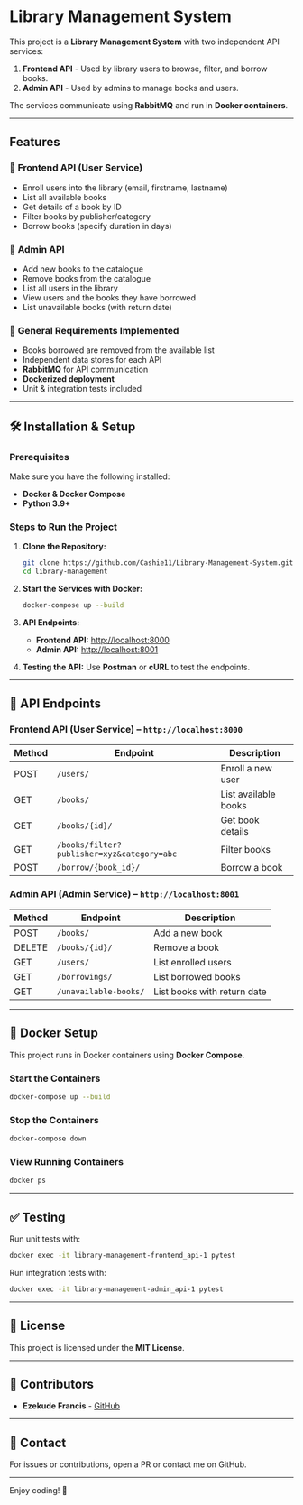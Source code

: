 # Library Management System

This project is a **Library Management System** with two independent API services:

1. **Frontend API** - Used by library users to browse, filter, and borrow books.
2. **Admin API** - Used by admins to manage books and users.

The services communicate using **RabbitMQ** and run in **Docker containers**.

---

## Features

### 🚀 **Frontend API (User Service)**

- Enroll users into the library (email, firstname, lastname)
- List all available books
- Get details of a book by ID
- Filter books by publisher/category
- Borrow books (specify duration in days)

### 🔧 **Admin API**

- Add new books to the catalogue
- Remove books from the catalogue
- List all users in the library
- View users and the books they have borrowed
- List unavailable books (with return date)

### 🔗 **General Requirements Implemented**

- Books borrowed are removed from the available list
- Independent data stores for each API
- **RabbitMQ** for API communication
- **Dockerized deployment**
- Unit & integration tests included

---

## 🛠️ Installation & Setup

### Prerequisites

Make sure you have the following installed:

- **Docker & Docker Compose**
- **Python 3.9+**

### Steps to Run the Project

1. **Clone the Repository:**

   ```bash
   git clone https://github.com/Cashie11/Library-Management-System.git
   cd library-management
   ```

2. **Start the Services with Docker:**

   ```bash
   docker-compose up --build
   ```

3. **API Endpoints:**

   - **Frontend API:** [http://localhost:8000](http://localhost:8000)
   - **Admin API:** [http://localhost:8001](http://localhost:8001)

4. **Testing the API:**
   Use **Postman** or **cURL** to test the endpoints.

---

## 📌 API Endpoints

### **Frontend API** (User Service) – `http://localhost:8000`

| Method | Endpoint                                   | Description          |
| ------ | ------------------------------------------ | -------------------- |
| POST   | `/users/`                                  | Enroll a new user    |
| GET    | `/books/`                                  | List available books |
| GET    | `/books/{id}/`                             | Get book details     |
| GET    | `/books/filter?publisher=xyz&category=abc` | Filter books         |
| POST   | `/borrow/{book_id}/`                       | Borrow a book        |

### **Admin API** (Admin Service) – `http://localhost:8001`

| Method | Endpoint              | Description                 |
| ------ | --------------------- | --------------------------- |
| POST   | `/books/`             | Add a new book              |
| DELETE | `/books/{id}/`        | Remove a book               |
| GET    | `/users/`             | List enrolled users         |
| GET    | `/borrowings/`        | List borrowed books         |
| GET    | `/unavailable-books/` | List books with return date |

---

## 🐳 Docker Setup

This project runs in Docker containers using **Docker Compose**.

### Start the Containers

```bash
docker-compose up --build
```

### Stop the Containers

```bash
docker-compose down
```

### View Running Containers

```bash
docker ps
```

---

## ✅ Testing

Run unit tests with:

```bash
docker exec -it library-management-frontend_api-1 pytest
```

Run integration tests with:

```bash
docker exec -it library-management-admin_api-1 pytest
```

---

## 📜 License

This project is licensed under the **MIT License**.

---

## 🙌 Contributors

- **Ezekude Francis** - [GitHub](https://github.com/Cashie11)

---

## 📩 Contact

For issues or contributions, open a PR or contact me on GitHub.

---

Enjoy coding! 🚀

